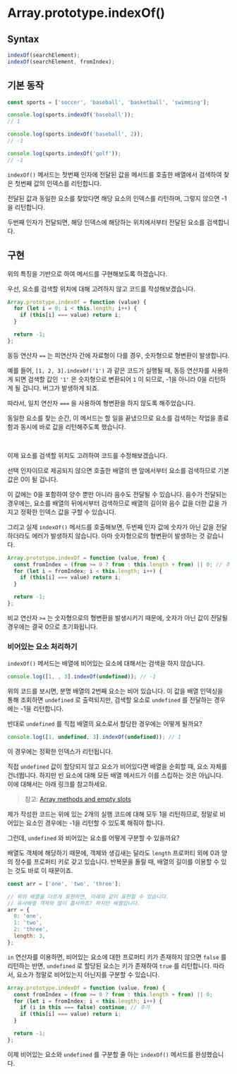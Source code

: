 # Array.prototype.indexOf()

## Syntax

```javascript
indexOf(searchElement);
indexOf(searchElement, fromIndex);
```

## 기본 동작

```javascript
const sports = ['soccer', 'baseball', 'basketball', 'swimming'];

console.log(sports.indexOf('baseball'));
// 1

console.log(sports.indexOf('baseball', 2));
// -1

console.log(sports.indexOf('golf'));
// -1
```

`indexOf()` 메서드는 첫번째 인자에 전달된 값을 메서드를 호출한 배열에서 검색하여 찾은 첫번째 값의 인덱스를 리턴합니다.

전달된 값과 동일한 요소를 찾았다면 해당 요소의 인덱스를 리턴하며, 그렇지 않으면 -1을 리턴합니다.

두번째 인자가 전달되면, 해당 인덱스에 해당하는 위치에서부터 전달된 요소를 검색합니다.

## 구현

위의 특징을 기반으로 하여 메서드를 구현해보도록 하겠습니다.

우선, 요소를 검색할 위치에 대해 고려하지 않고 코드를 작성해보겠습니다.

```javascript
Array.prototype.indexOf = function (value) {
  for (let i = 0; i < this.length; i++) {
    if (this[i] === value) return i;
  }

  return -1;
};
```

동등 연산자 `==` 는 피연산자 간에 자료형이 다를 경우, 숫자형으로 형변환이 발생합니다.

예를 들어, `[1, 2, 3].indexOf('1')` 과 같은 코드가 실행될 때, 동등 연산자를 사용하게 되면 검색할 값인 `'1'` 은 숫자형으로 변환되어 `1` 이 되므로, -1을 아니라 0을 리턴하게 될 겁니다. 버그가 발생하게 되죠.

따라서, 일치 연산자 `===` 을 사용하여 형변환을 하지 않도록 해주었습니다.

동일한 요소를 찾는 순간, 이 메서드는 할 일을 끝냈으므로 요소를 검색하는 작업을 종료함과 동시에 바로 값을 리턴해주도록 했습니다.

<br />

이제 요소를 검색할 위치도 고려하여 코드를 수정해보겠습니다.

선택 인자이므로 제공되지 않으면 호출한 배열의 맨 앞에서부터 요소를 검색하므로 기본값은 0이 될 겁니다.

이 값에는 0을 포함하여 양수 뿐만 아니라 음수도 전달될 수 있습니다. 음수가 전달되는 경우에는, 요소를 배열의 뒤에서부터 검색하므로 배열의 길이와 음수 값을 더한 값을 가지고 정확한 인덱스 값을 구할 수 있습니다.

그리고 실제 `indexOf()` 메서드를 호출해보면, 두번째 인자 값에 숫자가 아닌 값을 전달하더라도 에러가 발생하지 않습니다. 아마 숫자형으로의 형변환이 발생하는 것 같습니다.

```javascript
Array.prototype.indexOf = function (value, from) {
  const fromIndex = (from >= 0 ? from : this.length + from) || 0; // 추가
  for (let i = fromIndex; i < this.length; i++) {
    if (this[i] === value) return i;
  }

  return -1;
};
```

비교 연산자 `>=` 는 숫자형으로의 형변환을 발생시키기 때문에, 숫자가 아닌 값이 전달될 경우에는 결국 0으로 초기화됩니다.

### 비어있는 요소 처리하기

`indexOf()` 메서드는 배열에 비어있는 요소에 대해서는 검색을 하지 않습니다.

```javascript
console.log([1, , 3].indexOf(undefined)); // -1
```

위의 코드를 보시면, 분명 배열의 2번째 요소는 비어 있습니다. 이 값을 배열 인덱싱을 통해 조회하면 `undefined` 로 출력되지만, 검색할 요소로 `undefined` 를 전달하는 경우에는 -1을 리턴합니다.

반대로 `undefined` 를 직접 배열의 요소로서 할당한 경우에는 어떻게 될까요?

```javascript
console.log([1, undefined, 3].indexOf(undefined)); // 1
```

이 경우에는 정확한 인덱스가 리턴됩니다.

직접 `undefined` 값이 할당되지 않고 요소가 비어있다면 배열을 순회할 때, 요소 자체를 건너뜁니다.
하지만 빈 요소에 대해 모든 배열 메서드가 이를 스킵하는 것은 아닙니다. 이에 대해서는 아래 링크를 참고하세요.

> 참고: [Array methods and empty slots](https://developer.mozilla.org/en-US/docs/Web/JavaScript/Reference/Global_Objects/Array#array_methods_and_empty_slots)

제가 작성한 코드는 위에 있는 2개의 실행 코드에 대해 모두 1을 리턴하므로, 정말로 비어있는 요소인 경우에는 -1을 리턴할 수 있도록 해줘야 합니다.

그런데, `undefined` 와 비어있는 요소를 어떻게 구분할 수 있을까요?

배열도 객체에 해당하기 때문에, 객체와 생김새는 달라도 `length` 프로퍼티 외에 0과 양의 정수를 프로퍼티 키로 갖고 있습니다. 반복문을 돌릴 때, 배열의 길이를 이용할 수 있는 것도 바로 이 때문이죠.

```javascript
const arr = ['one', 'two', 'three'];

// 위의 배열을 다르게 표현하면, 아래와 같이 표현할 수 있습니다.
// 유사배열 객체와 많이 흡사하죠? 하지만 배열입니다.
arr = {
  0: 'one',
  1: 'two',
  2: 'three',
  length: 3,
};
```

`in` 연산자를 이용하면, 비어있는 요소에 대한 프로퍼티 키가 존재하지 않으면 `false` 를 리턴하는 반면, `undefined` 로 할당된 요소는 키가 존재하여 `true` 를 리턴합니다. 따라서, 요소가 정말로 비어있는지 아닌지를 구분할 수 있습니다.

```javascript
Array.prototype.indexOf = function (value, from) {
  const fromIndex = (from >= 0 ? from : this.length + from) || 0;
  for (let i = fromIndex; i < this.length; i++) {
    if (i in this === false) continue; // 추가
    if (this[i] === value) return i;
  }

  return -1;
};
```

이제 비어있는 요소와 `undefined` 를 구분할 줄 아는 `indexOf()` 메서드를 완성했습니다.
